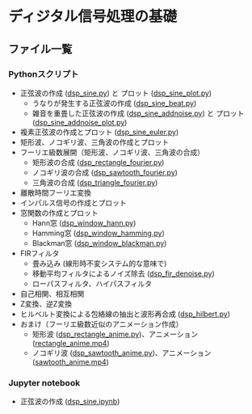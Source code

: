 # ディジタル信号処理の基礎
## ファイル一覧
### Pythonスクリプト
- 正弦波の作成 ([dsp_sine.py](https://github.com/tam17aki/speech_process_exercise/blob/master/DigitalSignalProcessing/dsp_sine.py)) と プロット ([dsp_sine_plot.py](https://github.com/tam17aki/speech_process_exercise/blob/master/DigitalSignalProcessing/dsp_sine_plot.py))
  - うなりが発生する正弦波の作成 ([dsp_sine_beat.py](https://github.com/tam17aki/speech_process_exercise/blob/master/DigitalSignalProcessing/dsp_sine_beat.py))
  - 雑音を重畳した正弦波の作成 ([dsp_sine_addnoise.py](https://github.com/tam17aki/speech_process_exercise/blob/master/DigitalSignalProcessing/dsp_sine_addnoise.py)) と プロット ([dsp_sine_addnoise_plot.py](https://github.com/tam17aki/speech_process_exercise/blob/master/DigitalSignalProcessing/dsp_sine_addnoise_plot.py))
- 複素正弦波の作成とプロット ([dsp_sine_euler.py](https://github.com/tam17aki/speech_process_exercise/blob/master/DigitalSignalProcessing/dsp_sine_euler.py))
- 矩形波、ノコギリ波、三角波の作成とプロット
- フーリエ級数展開（矩形波、ノコギリ波、三角波の合成）
  - 矩形波の合成 ([dsp_rectangle_fourier.py](https://github.com/tam17aki/speech_process_exercise/blob/master/DigitalSignalProcessing/dsp_rectangle_fourier.py))
  - ノコギリ波の合成 ([dsp_sawtooth_fourier.py](https://github.com/tam17aki/speech_process_exercise/blob/master/DigitalSignalProcessing/dsp_sawtooth_fourier.py))
  - 三角波の合成 ([dsp_triangle_fourier.py](https://github.com/tam17aki/speech_process_exercise/blob/master/DigitalSignalProcessing/dsp_triangle_fourier.py))
- 離散時間フーリエ変換
- インパルス信号の作成とプロット
- 窓関数の作成とプロット
  - Hann窓 ([dsp_window_hann.py](https://github.com/tam17aki/speech_process_exercise/blob/master/DigitalSignalProcessing/dsp_window_hann.py))
  - Hamming窓 ([dsp_window_hamming.py](https://github.com/tam17aki/speech_process_exercise/blob/master/DigitalSignalProcessing/dsp_window_hamming.py))
  - Blackman窓 ([dsp_window_blackman.py](https://github.com/tam17aki/speech_process_exercise/blob/master/DigitalSignalProcessing/dsp_window_blackman.py))
- FIRフィルタ
  - 畳み込み (線形時不変システム的な意味で)
  - 移動平均フィルタによるノイズ除去 ([dsp_fir_denoise.py](https://github.com/tam17aki/speech_process_exercise/blob/master/DigitalSignalProcessing/dsp_fir_denoise.py))
  - ローパスフィルタ、ハイパスフィルタ
- 自己相関、相互相関
- Z変換、逆Z変換
- ヒルベルト変換による包絡線の抽出と波形再合成 ([dsp_hilbert.py](https://github.com/tam17aki/speech_process_exercise/blob/master/DigitalSignalProcessing/dsp_hilbert.py))
- おまけ（フーリエ級数近似のアニメーション作成）
  - 矩形波 ([dsp_rectangle_anime.py](https://github.com/tam17aki/speech_process_exercise/blob/master/DigitalSignalProcessing/dsp_rectangle_anime.py))、アニメーション ([rectangle_anime.mp4](https://github.com/tam17aki/speech_process_exercise/blob/master/DigitalSignalProcessing/rectangle_anime.mp4)) 
  - ノコギリ波 ([dsp_sawtooth_anime.py](https://github.com/tam17aki/speech_process_exercise/blob/master/DigitalSignalProcessing/dsp_sawtooth_anime.py))、アニメーション ([sawtooth_anime.mp4](https://github.com/tam17aki/speech_process_exercise/blob/master/DigitalSignalProcessing/sawtooth_anime.mp4)) 

### Jupyter notebook
- 正弦波の作成 ([dsp_sine.ipynb](https://github.com/tam17aki/speech_process_exercise/blob/master/DigitalSignalProcessing/dsp_sine.ipynb))
